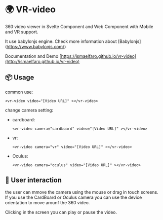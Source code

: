 # 🌍 VR-video 
360 video viewer in Svelte Component and Web Component with Mobile and VR support.

It use babylonjs engine. Check more information about  [Babylonjs] (https://www.babylonjs.com/)

Documentation and Demo [https://ismaelfaro.github.io/vr-video](http://ismaelfaro.github.io/vr-video)

## 📦 Usage 

common use:

    <vr-video video="[Video URL]" ></vr-video>

change camera setting:

  * cardboard:

        <vr-video camera="cardboard" video="[Video URL]" ></vr-video>

  * vr:

        <vr-video camera="vr" video="[Video URL]" ></vr-video>

  * Oculus:

        <vr-video camera="oculus" video="[Video URL]" ></vr-video>

## 🚀 User interaction 
the user can mmove the camera using the mouse or drag in touch screens. If you use the CardBoard or Oculus camera you can use the device orientation to move arounf the 360 video.

Clicking in the screen you can play or pause the video.
